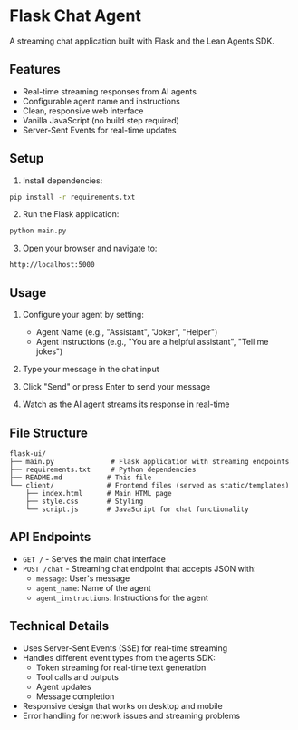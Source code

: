 # Flask Chat Agent

A streaming chat application built with Flask and the Lean Agents SDK.

## Features

- Real-time streaming responses from AI agents
- Configurable agent name and instructions
- Clean, responsive web interface
- Vanilla JavaScript (no build step required)
- Server-Sent Events for real-time updates

## Setup

1. Install dependencies:
```bash
pip install -r requirements.txt
```

2. Run the Flask application:
```bash
python main.py
```

3. Open your browser and navigate to:
```
http://localhost:5000
```

## Usage

1. Configure your agent by setting:
   - Agent Name (e.g., "Assistant", "Joker", "Helper")
   - Agent Instructions (e.g., "You are a helpful assistant", "Tell me jokes")

2. Type your message in the chat input

3. Click "Send" or press Enter to send your message

4. Watch as the AI agent streams its response in real-time

## File Structure

```
flask-ui/
├── main.py              # Flask application with streaming endpoints
├── requirements.txt     # Python dependencies
├── README.md           # This file
└── client/             # Frontend files (served as static/templates)
    ├── index.html      # Main HTML page
    ├── style.css       # Styling
    └── script.js       # JavaScript for chat functionality
```

## API Endpoints

- `GET /` - Serves the main chat interface
- `POST /chat` - Streaming chat endpoint that accepts JSON with:
  - `message`: User's message
  - `agent_name`: Name of the agent
  - `agent_instructions`: Instructions for the agent

## Technical Details

- Uses Server-Sent Events (SSE) for real-time streaming
- Handles different event types from the agents SDK:
  - Token streaming for real-time text generation
  - Tool calls and outputs
  - Agent updates
  - Message completion
- Responsive design that works on desktop and mobile
- Error handling for network issues and streaming problems
